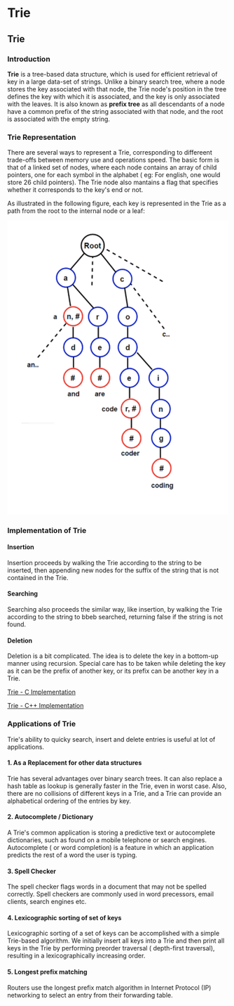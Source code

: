 # Trie

## Trie 

### Introduction

**Trie** is a tree-based data structure, which is used for efficient retrieval of key in a large data-set of strings. Unlike a binary search tree, where a node stores the key associated with that node, the Trie node's position in the tree defines the key with which it is associated, and the key is only associated with the leaves. It is also known as **prefix tree** as all descendants of a node have a  common prefix of the string associated with that node, and the root is associated with the empty string.

### Trie Representation

There are several ways to represent a Trie, corresponding to differeent trade-offs between memory use and operations speed. The basic form is that of a linked set of nodes, where each node contains an array of child pointers, one for each symbol in the alphabet \( eg: For english, one would store 26 child pointers\). The Trie node also mantains a flag that specifies whether it corresponds to the key's end or not.

As illustrated in the following figure, each key is represented in the Trie as a path from the root to the internal node or a leaf:

![Trie Representation](../.gitbook/assets/screenshot-2021-05-31-at-1.47.31-pm.png)

### Implementation of Trie

#### Insertion

Insertion proceeds by walking the Trie according to the string to be inserted, then appending new nodes for the suffix of the string that is not contained in the Trie.

#### Searching

Searching also proceeds the similar way, like insertion, by walking the Trie according to the string to bbeb searched, returning false if the string is not found.

#### Deletion

Deletion is a bit complicated. The idea is to delete the key in a bottom-up manner using recursion. Special care has to be taken while deleting the key as it can be the prefix of another key, or its prefix can be another key in a Trie.

[Trie - C Implementation](trie-c-implementation.md)

[Trie  - C++ Implementation](trie-c++-implementation.md)

### Applications of Trie

Trie's ability to quicky search, insert and delete entries is useful at lot of applications.

#### 1. As a Replacement for other data structures

Trie has several advantages over binary search trees. It can also replace a hash table as lookup is generally faster in the Trie, even in worst case. Also, there are no collisions of different keys in a Trie, and a Trie can provide an alphabetical ordering of the entries by key.

#### 2. Autocomplete / Dictionary

A Trie's common application is storing a predictive text or autocomplete dictionaries, such as found on a mobile telephone or search engines. Autocomplete \( or word completion\) is a feature in which an application predicts the rest of a word the user is typing.

#### 3. Spell Checker

The spell checker flags words in a document that may not be spelled correctly. Spell checkers are commonly used in word precessors, email clients, search engines etc.

#### 4. Lexicographic sorting of set of keys

Lexicographic sorting of a set of keys can be accomplished with a simple Trie-based algorithm. We initially insert all keys into a Trie and then print all keys in the Trie by performing preorder traversal \( depth-first traversal\), resulting in a lexicographically increasing order.

#### 5. Longest prefix matching

Routers use the longest prefix match algorithm in Internet Protocol \(IP\) networking to select an entry from their forwarding table.


